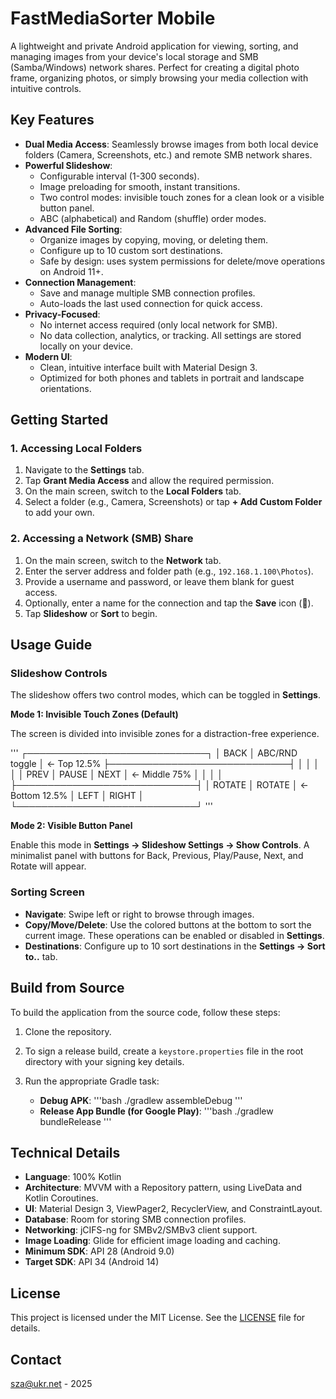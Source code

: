 # FastMediaSorter Mobile

A lightweight and private Android application for viewing, sorting, and managing images from your device's local storage and SMB (Samba/Windows) network shares. Perfect for creating a digital photo frame, organizing photos, or simply browsing your media collection with intuitive controls.

## Key Features

-   **Dual Media Access**: Seamlessly browse images from both local device folders (Camera, Screenshots, etc.) and remote SMB network shares.
-   **Powerful Slideshow**:
    -   Configurable interval (1-300 seconds).
    -   Image preloading for smooth, instant transitions.
    -   Two control modes: invisible touch zones for a clean look or a visible button panel.
    -   ABC (alphabetical) and Random (shuffle) order modes.
-   **Advanced File Sorting**:
    -   Organize images by copying, moving, or deleting them.
    -   Configure up to 10 custom sort destinations.
    -   Safe by design: uses system permissions for delete/move operations on Android 11+.
-   **Connection Management**:
    -   Save and manage multiple SMB connection profiles.
    -   Auto-loads the last used connection for quick access.
-   **Privacy-Focused**:
    -   No internet access required (only local network for SMB).
    -   No data collection, analytics, or tracking. All settings are stored locally on your device.
-   **Modern UI**:
    -   Clean, intuitive interface built with Material Design 3.
    -   Optimized for both phones and tablets in portrait and landscape orientations.

## Getting Started

### 1. Accessing Local Folders

1.  Navigate to the **Settings** tab.
2.  Tap **Grant Media Access** and allow the required permission.
3.  On the main screen, switch to the **Local Folders** tab.
4.  Select a folder (e.g., Camera, Screenshots) or tap **+ Add Custom Folder** to add your own.

### 2. Accessing a Network (SMB) Share

1.  On the main screen, switch to the **Network** tab.
2.  Enter the server address and folder path (e.g., `192.168.1.100\Photos`).
3.  Provide a username and password, or leave them blank for guest access.
4.  Optionally, enter a name for the connection and tap the **Save** icon (💾).
5.  Tap **Slideshow** or **Sort** to begin.

## Usage Guide

### Slideshow Controls

The slideshow offers two control modes, which can be toggled in **Settings**.

**Mode 1: Invisible Touch Zones (Default)**

The screen is divided into invisible zones for a distraction-free experience.

'''
┌─────────────────────────────┐
│  BACK   │   ABC/RND toggle  │ ← Top 12.5%
├─────────────────────────────┤
│         │        │          │
│  PREV   │ PAUSE  │   NEXT   │ ← Middle 75%
│         │        │          │
├─────────────────────────────┤
│  ROTATE │      ROTATE       │ ← Bottom 12.5%
│   LEFT  │       RIGHT       │
└─────────────────────────────┘
'''

**Mode 2: Visible Button Panel**

Enable this mode in **Settings → Slideshow Settings → Show Controls**. A minimalist panel with buttons for Back, Previous, Play/Pause, Next, and Rotate will appear.

### Sorting Screen

-   **Navigate**: Swipe left or right to browse through images.
-   **Copy/Move/Delete**: Use the colored buttons at the bottom to sort the current image. These operations can be enabled or disabled in **Settings**.
-   **Destinations**: Configure up to 10 sort destinations in the **Settings → Sort to..** tab.

## Build from Source

To build the application from the source code, follow these steps:

1.  Clone the repository.
2.  To sign a release build, create a `keystore.properties` file in the root directory with your signing key details.
3.  Run the appropriate Gradle task:

    -   **Debug APK**:
        '''bash
        ./gradlew assembleDebug
        '''
    -   **Release App Bundle (for Google Play)**:
        '''bash
        ./gradlew bundleRelease
        '''

## Technical Details

-   **Language**: 100% Kotlin
-   **Architecture**: MVVM with a Repository pattern, using LiveData and Kotlin Coroutines.
-   **UI**: Material Design 3, ViewPager2, RecyclerView, and ConstraintLayout.
-   **Database**: Room for storing SMB connection profiles.
-   **Networking**: jCIFS-ng for SMBv2/SMBv3 client support.
-   **Image Loading**: Glide for efficient image loading and caching.
-   **Minimum SDK**: API 28 (Android 9.0)
-   **Target SDK**: API 34 (Android 14)

## License

This project is licensed under the MIT License. See the [LICENSE](LICENSE) file for details.

## Contact

sza@ukr.net - 2025
